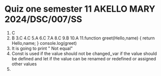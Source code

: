 # Quiz one semester 11 AKELLO MARY 2024/DSC/007/SS
1. C
2. B
3.C
4.C
5.A
6.C
7.A
8.C
9.B
10.A
11.function greet(Hello,name) {
   return Hello,name;
   }
   console.log(greet)
12. It is going to print " Not equal"
13. Const is used if the value should not be changed,,var if the value should be defined and let if the value can be renamed  or redefined or assigned other values
14. 
    








